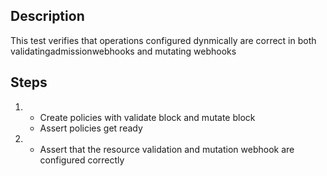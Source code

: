 ## Description

This test verifies that operations configured dynmically are correct in both validatingadmissionwebhooks and mutating webhooks

## Steps

1.  - Create policies with validate block and mutate block
    - Assert policies get ready
2.  - Assert that the resource validation and mutation webhook are configured correctly
